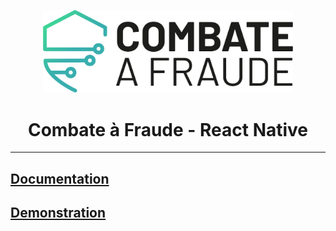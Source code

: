 <div align="center">
  
  [<img width="400px" src="/resources/combateafraude_logo.png?raw=true">](https://combateafraude.com)

  # Combate à Fraude - React Native
</div>

<hr>

## [Documentation](https://docs.combateafraude.com/docs/mobile/react-native/getting-started/)
## [Demonstration](https://www.youtube.com/watch?v=HdTzIvI0FRc)